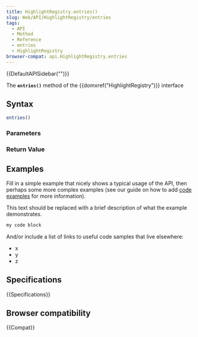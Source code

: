 ```yaml
---
title: HighlightRegistry.entries()
slug: Web/API/HighlightRegistry/entries
tags:
  - API
  - Method
  - Reference
  - entries
  - HighlightRegistry
browser-compat: api.HighlightRegistry.entries
---
```

{{DefaultAPISidebar("")}}

The **`entries()`** method of the {{domxref("HighlightRegistry")}} interface 

## Syntax

```js
entries()
```

### Parameters



### Return Value



## Examples

Fill in a simple example that nicely shows a typical usage of the API, then perhaps some more complex examples (see our guide on how to add [code examples](/en-US/docs/MDN/Contribute/Structures/Code_examples) for more information).

This text should be replaced with a brief description of what the example demonstrates.

```js
my code block
```

And/or include a list of links to useful code samples that live elsewhere:

*   x
*   y
*   z

## Specifications

{{Specifications}}

## Browser compatibility

{{Compat}}


